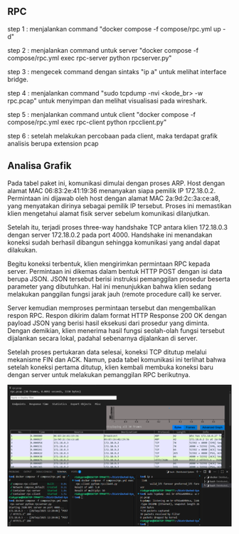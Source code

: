 ## RPC

step 1 : menjalankan command "docker compose -f compose/rpc.yml up -d"  

step 2 : menjalankan command untuk server "docker compose -f compose/rpc.yml exec rpc-server python rpcserver.py" 

step 3 : mengecek command dengan sintaks "ip a" untuk melihat interface bridge.

step 4 : menjalankan command "sudo tcpdump -nvi <kode_br> -w rpc.pcap" untuk menyimpan dan melihat visualisasi pada wireshark.

step 5 : menjalankan command untuk client "docker compose -f compose/rpc.yml exec rpc-client python rpcclient.py"

step 6 : setelah melakukan percobaan pada client, maka terdapat grafik analisis berupa extension pcap 

## Analisa Grafik

Pada tabel paket ini, komunikasi dimulai dengan proses ARP. Host dengan alamat MAC 06:83:2e:41:19:36 menanyakan siapa pemilik IP 172.18.0.2. Permintaan ini dijawab oleh host dengan alamat MAC 2a:9d:2c:3a:ce:a8, yang menyatakan dirinya sebagai pemilik IP tersebut. Proses ini memastikan klien mengetahui alamat fisik server sebelum komunikasi dilanjutkan.

Setelah itu, terjadi proses three-way handshake TCP antara klien 172.18.0.3 dengan server 172.18.0.2 pada port 4000. Handshake ini menandakan koneksi sudah berhasil dibangun sehingga komunikasi yang andal dapat dilakukan.

Begitu koneksi terbentuk, klien mengirimkan permintaan RPC kepada server. Permintaan ini dikemas dalam bentuk HTTP POST dengan isi data berupa JSON. JSON tersebut berisi instruksi pemanggilan prosedur beserta parameter yang dibutuhkan. Hal ini menunjukkan bahwa klien sedang melakukan panggilan fungsi jarak jauh (remote procedure call) ke server.

Server kemudian memproses permintaan tersebut dan mengembalikan respon RPC. Respon dikirim dalam format HTTP Response 200 OK dengan payload JSON yang berisi hasil eksekusi dari prosedur yang diminta. Dengan demikian, klien menerima hasil fungsi seolah-olah fungsi tersebut dijalankan secara lokal, padahal sebenarnya dijalankan di server.

Setelah proses pertukaran data selesai, koneksi TCP ditutup melalui mekanisme FIN dan ACK. Namun, pada tabel komunikasi ini terlihat bahwa setelah koneksi pertama ditutup, klien kembali membuka koneksi baru dengan server untuk melakukan pemanggilan RPC berikutnya.

<img src="image.png">